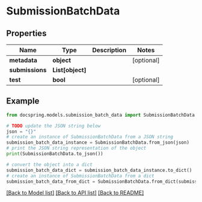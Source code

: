 # SubmissionBatchData


## Properties

Name | Type | Description | Notes
------------ | ------------- | ------------- | -------------
**metadata** | **object** |  | [optional] 
**submissions** | **List[object]** |  | 
**test** | **bool** |  | [optional] 

## Example

```python
from docspring.models.submission_batch_data import SubmissionBatchData

# TODO update the JSON string below
json = "{}"
# create an instance of SubmissionBatchData from a JSON string
submission_batch_data_instance = SubmissionBatchData.from_json(json)
# print the JSON string representation of the object
print(SubmissionBatchData.to_json())

# convert the object into a dict
submission_batch_data_dict = submission_batch_data_instance.to_dict()
# create an instance of SubmissionBatchData from a dict
submission_batch_data_from_dict = SubmissionBatchData.from_dict(submission_batch_data_dict)
```
[[Back to Model list]](../README.md#documentation-for-models) [[Back to API list]](../README.md#documentation-for-api-endpoints) [[Back to README]](../README.md)


